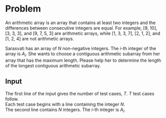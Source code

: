 # Problem

An arithmetic array is an array that contains at least two integers and the differences between consecutive integers are equal. For example, [9, 10], [3, 3, 3], and [9, 7, 5, 3] are arithmetic arrays, while [1, 3, 3, 7], [2, 1, 2], and [1, 2, 4] are not arithmetic arrays.

Sarasvati has an array of $N$ non-negative integers. The $i$-th integer of the array is $A_i$. She wants to choose a contiguous arithmetic subarray from her array that has the maximum length. Please help her to determine the length of the longest contiguous arithmetic subarray.

## Input

The first line of the input gives the number of test cases, $T$. $T$ test cases follow.  
Each test case begins with a line containing the integer $N$.  
The second line contains $N$ integers. The $i$-th integer is $A_i$.

